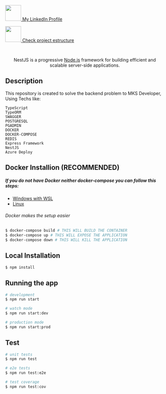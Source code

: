 <p align="left">
  <a href="https://www.linkedin.com/in/rafaelnwitt/" target="blank"><img src="https://cdns.iconmonstr.com/wp-content/releases/preview/2012/240/iconmonstr-linkedin-3.png" width="50"/> My LinkedIn Profile</a>
<p align="top"><a href="https://rafaelnwitter.github.io/mks-backend-challenge/movies-api/documentation/index.html" target="blank"><img src="https://pic.onlinewebfonts.com/svg/img_285272.png" width="50"/> Check project estructure </a></p>  </p>
</br>
  <p align="center">NestJS is a progressive <a href="http://nodejs.org" target="_blank">Node.js</a> framework for building efficient and scalable server-side applications.</p>

## Description

This repository is created to solve the backend problem to MKS Developer,
Using Techs like:

	TypeScript
	TypeORM
	SWAGGER
	POSTGRESQL
	PGADMIN
	DOCKER
	DOCKER-COMPOSE
	REDIS
	Express Framework
	NestJS
	Azure Deploy

## Docker Installion (RECOMMENDED)
##### If you do not have Docker neither docker-compose you can follow this steps:
- [Windows with WSL](https://docs.docker.com/desktop/windows/wsl/)
- [Linux](https://docs.docker.com/compose/install/#compose-prerequisites)
###### Docker makes the setup easier

```bash
$ docker-compose build # THIS WILL BUILD THE CONTAINER
$ docker-compose up # THIS WILL EXPOSE THE APPLICATION 
$ docker-compose down # THIS WILL KILL THE APPLICATION
```

## Local Installation

```bash
$ npm install
```

## Running the app

```bash
# development
$ npm run start

# watch mode
$ npm run start:dev

# production mode
$ npm run start:prod
```

## Test

```bash
# unit tests
$ npm run test

# e2e tests
$ npm run test:e2e

# test coverage
$ npm run test:cov
```
